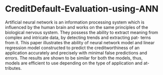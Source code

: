 # CreditDefault-Evaluation-using-ANN
Artificial neural network is an information processing system which is
influenced by the human brain and works on the same principles of the
biological nervous system. They possess the ability to extract meaning
from complex and intricate data, by detecting trends and extracting pat-
terns from it. This paper illustrates the ability of neural network model
and linear regression model constructed to predict the creditworthiness
of an application accurately and precisely with minimal false predictions
and errors. The results are shown to be similar for both the models, thus,
models are efficient to use depending on the type of application and at-
tributes.
